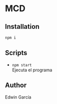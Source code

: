 # MCD

## Installation

```bash
npm i
```

## Scripts

- `npm start`  
Ejecuta el programa

## Author

Edwin García
